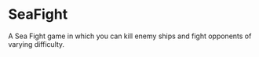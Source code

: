# SeaFight
A Sea Fight game in which you can kill enemy ships and fight opponents of varying difficulty.
